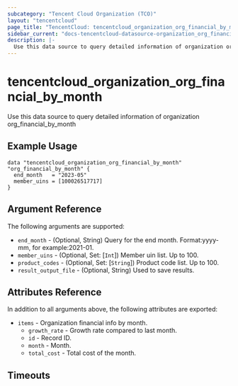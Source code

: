 ```yaml
---
subcategory: "Tencent Cloud Organization (TCO)"
layout: "tencentcloud"
page_title: "TencentCloud: tencentcloud_organization_org_financial_by_month"
sidebar_current: "docs-tencentcloud-datasource-organization_org_financial_by_month"
description: |-
  Use this data source to query detailed information of organization org_financial_by_month
---
```


# tencentcloud_organization_org_financial_by_month

Use this data source to query detailed information of organization org_financial_by_month

## Example Usage

```hcl
data "tencentcloud_organization_org_financial_by_month" "org_financial_by_month" {
  end_month   = "2023-05"
  member_uins = [100026517717]
}
```

## Argument Reference

The following arguments are supported:

* `end_month` - (Optional, String) Query for the end month. Format:yyyy-mm, for example:2021-01.
* `member_uins` - (Optional, Set: [`Int`]) Member uin list. Up to 100.
* `product_codes` - (Optional, Set: [`String`]) Product code list. Up to 100.
* `result_output_file` - (Optional, String) Used to save results.

## Attributes Reference

In addition to all arguments above, the following attributes are exported:

* `items` - Organization financial info by month.
  * `growth_rate` - Growth rate compared to last month.
  * `id` - Record ID.
  * `month` - Month.
  * `total_cost` - Total cost of the month.


## Timeouts

<no value>


